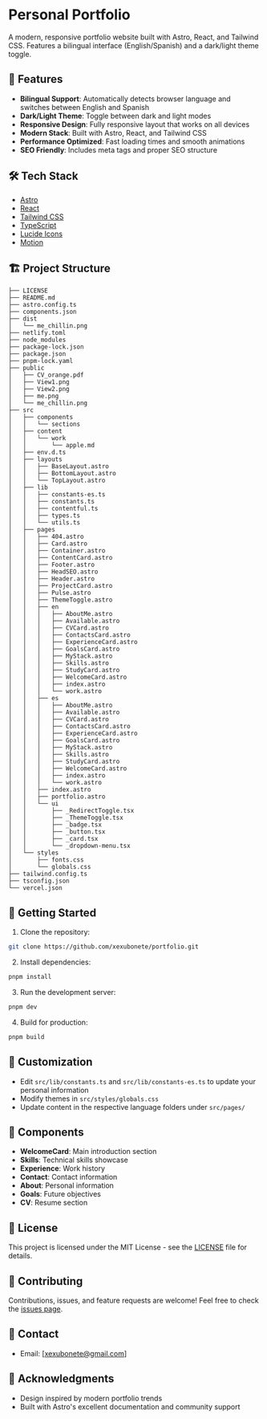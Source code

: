 # Personal Portfolio

A modern, responsive portfolio website built with Astro, React, and Tailwind CSS. Features a bilingual interface (English/Spanish) and a dark/light theme toggle.

## 🚀 Features

- **Bilingual Support**: Automatically detects browser language and switches between English and Spanish
- **Dark/Light Theme**: Toggle between dark and light modes
- **Responsive Design**: Fully responsive layout that works on all devices
- **Modern Stack**: Built with Astro, React, and Tailwind CSS
- **Performance Optimized**: Fast loading times and smooth animations
- **SEO Friendly**: Includes meta tags and proper SEO structure

## 🛠️ Tech Stack

- [Astro](https://astro.build/)
- [React](https://reactjs.org/)
- [Tailwind CSS](https://tailwindcss.com/)
- [TypeScript](https://www.typescriptlang.org/)
- [Lucide Icons](https://lucide.dev/)
- [Motion](https://motion.dev/)

## 🏗️ Project Structure
```
├── LICENSE
├── README.md
├── astro.config.ts
├── components.json
├── dist
│   └── me_chillin.png
├── netlify.toml
├── node_modules
├── package-lock.json
├── package.json
├── pnpm-lock.yaml
├── public
│   ├── CV_orange.pdf
│   ├── View1.png
│   ├── View2.png
│   ├── me.png
│   └── me_chillin.png
├── src
│   ├── components
│   │   └── sections
│   ├── content
│   │   └── work
│   │       └── apple.md
│   ├── env.d.ts
│   ├── layouts
│   │   ├── BaseLayout.astro
│   │   ├── BottomLayout.astro
│   │   └── TopLayout.astro
│   ├── lib
│   │   ├── constants-es.ts
│   │   ├── constants.ts
│   │   ├── contentful.ts
│   │   ├── types.ts
│   │   └── utils.ts
│   ├── pages
│   │   ├── 404.astro
│   │   ├── Card.astro
│   │   ├── Container.astro
│   │   ├── ContentCard.astro
│   │   ├── Footer.astro
│   │   ├── HeadSEO.astro
│   │   ├── Header.astro
│   │   ├── ProjectCard.astro
│   │   ├── Pulse.astro
│   │   ├── ThemeToggle.astro
│   │   ├── en
│   │   │   ├── AboutMe.astro
│   │   │   ├── Available.astro
│   │   │   ├── CVCard.astro
│   │   │   ├── ContactsCard.astro
│   │   │   ├── ExperienceCard.astro
│   │   │   ├── GoalsCard.astro
│   │   │   ├── MyStack.astro
│   │   │   ├── Skills.astro
│   │   │   ├── StudyCard.astro
│   │   │   ├── WelcomeCard.astro
│   │   │   ├── index.astro
│   │   │   └── work.astro
│   │   ├── es
│   │   │   ├── AboutMe.astro
│   │   │   ├── Available.astro
│   │   │   ├── CVCard.astro
│   │   │   ├── ContactsCard.astro
│   │   │   ├── ExperienceCard.astro
│   │   │   ├── GoalsCard.astro
│   │   │   ├── MyStack.astro
│   │   │   ├── Skills.astro
│   │   │   ├── StudyCard.astro
│   │   │   ├── WelcomeCard.astro
│   │   │   ├── index.astro
│   │   │   └── work.astro
│   │   ├── index.astro
│   │   ├── portfolio.astro
│   │   └── ui
│   │       ├── _RedirectToggle.tsx
│   │       ├── _ThemeToggle.tsx
│   │       ├── _badge.tsx
│   │       ├── _button.tsx
│   │       ├── _card.tsx
│   │       └── _dropdown-menu.tsx
│   └── styles
│       ├── fonts.css
│       └── globals.css
├── tailwind.config.ts
├── tsconfig.json
└── vercel.json
```
## 🚀 Getting Started

1. Clone the repository:

```bash
git clone https://github.com/xexubonete/portfolio.git
```

2. Install dependencies:
```bash
pnpm install
```

3. Run the development server:
```bash
pnpm dev
```

4. Build for production:
```bash
pnpm build
```

## 🎨 Customization

- Edit `src/lib/constants.ts` and `src/lib/constants-es.ts` to update your personal information
- Modify themes in `src/styles/globals.css`
- Update content in the respective language folders under `src/pages/`

## 📱 Components

- **WelcomeCard**: Main introduction section
- **Skills**: Technical skills showcase
- **Experience**: Work history
- **Contact**: Contact information
- **About**: Personal information
- **Goals**: Future objectives
- **CV**: Resume section

## 📄 License

This project is licensed under the MIT License - see the [LICENSE](LICENSE) file for details.

## 🤝 Contributing

Contributions, issues, and feature requests are welcome! Feel free to check the [issues page](https://github.com/xexubonete/portfolio/issues).

## 📧 Contact

- Email: [xexubonete@gmail.com]

## 🙏 Acknowledgments

- Design inspired by modern portfolio trends
- Built with Astro's excellent documentation and community support


